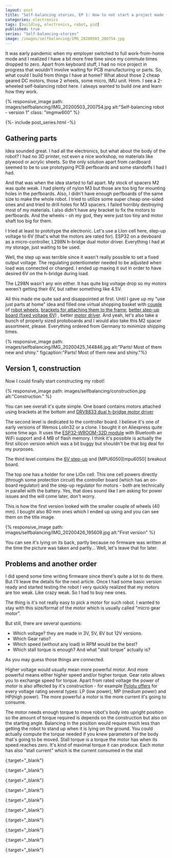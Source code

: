 ```yaml
---
layout: post
title: "Self-balancing stories, EP 1: How to not start a project made from parts I already have"
categories: electronics
tags: [buildlog, electronics, robot, pid]
published: true
series: "Self-balancing-stories"
image: /images/selfbalancing/IMG_20200503_200754.jpg
---
```


It was early pandemic when my employer switched to full work-from-home mode and I realized I have a bit more free time since my commute times dropped to zero. Apart from keyboard stuff, I had no nice project in progress that wouldn't involve waiting for PCB manufacturing or parts. So, what could I build from things I have at home? What about those 2 cheap geared DC motors, those 2 wheels, some micro, IMU unit. Hmm. I see a 2-wheeled self-balancing robot here. I always wanted to build one and learn how they work. 

{% responsive_image path: images/selfbalancing/IMG_20200503_200754.jpg alt:"Self-balancing robot - version 1" class: "imgmw600" %}

<!--more-->

{%- include post_series.html -%}

## Gathering parts

Idea sounded great. I had all the electronics, but what about the body of the robot? I had no 3D printer, not even a nice workshop, no materials like plywood or acrylic sheets. So the only solution apart from cardboard seemed to be to use prototyping PCB perfboards and some standoffs I had I had. 

And that was when the idea started to fall apart. My stock of spacers M2 was quite weak. I had plenty of nylon M3 but those are too big for mounting holes in the perfboards. Also, I didn't have enough perfboards of the same size to make the whole robot. I tried to utilize some super cheap one-sided ones and and tried to drill holes for M3 spacers. I failed horribly destroying most of my materials. I also didn't have any bracket to fix the motors to perfboards. And the wheels - oh my god, they were just too tiny and motor shaft too big for them.

I tried at least to prototype the electronic. Let's use a LIon cell here, step-up voltage to 6V (that's what the motors are rated for). ESP32 on a devboard as a micro-controller, L298N h-bridge dual motor driver. Everything I had at my storage, just waiting to be used.

Well, the step up was terrible since it wasn't really possible to set a fixed output voltage. The regulating potentiometer needed to be adjusted when load was connected or changed. I ended up maxing it out in order to have desired 6V on the h-bridge during load. 

The L298N wasn't any win either. It has quite big voltage drop so my motors weren't getting their 6V, but rather something like 4.5V.

All this made me quite sad and disappointed at first. Until I gave up my "use just parts at home" idea and filled one virtual shopping basket with [couple][polo40mmwheel] of [robot wheels][polomultihubwheel], [brackets for attaching them to the frame][polobracket], [better step-up board (fixed voltage 6V)][poloregulator] , better [motor driver][poloregulator]. And yeah, let's also take a bunch of properly sized protoboards and I would also take this M2 spacer assortment, please. Everything ordered from Germany to minimize shipping times.

{% responsive_image path: images/selfbalancing/IMG_20200425_144846.jpg alt:"Parts! Most of them new and shiny." figcaption:"Parts! Most of them new and shiny."%}

## Version 1, construction

Now I could finally start constructing my robot!

{% responsive_image path: images/selfbalancing/construction.jpg alt:"Construction." %}

You can see overall it's quite simple. One board contains motors attached using brackets at the bottom and [DRV8833 dual h-bridge motor driver][poloplumotordriver]

The second level is dedicated to the controller board. I believe it's one of early versions of Wemos Lolin32 or a clone. I bought it on Aliexpress quite some time ago. It uses the [ESP32-WROOM-32D module][esp32datasheet] with Bluetooth an WiFi support and 4 MB of flash memory. I think it's possible is actually the first silicon version which was a bit buggy but shouldn't be that big deal for my purposes.

The third level contains the [6V step-up][poloregulator] and [MPU6050][mpu6050] breakout board. 

The top one has a holder for one LiOn cell. This one cell powers directly (through some protection circuit) the controller board (which has an on-board regulator) and the step-up regulator for motors - both are technically in parallel with the battery. Yes, that does sound like I am asking for power issues and the will come later, don't worry.

This is how the first version looked with the smaller couple of wheels (40 mm). I bought also 80 mm ones which I ended up using and you can see them on the title image.

{% responsive_image path: images/selfbalancing/IMG_20200426_195609.jpg alt:"First version" %}

You can see it's lying on its back, partly because no firmware was written at the time the picture was taken and partly... Well, let's leave that for later.

## Problems and another order

I did spend some time writing firmware since there's quite a lot to do there. But I'll leave the details for the next article. Once I had some basic version ready and started testing the robot I very quickly realized that my motors are too weak. Like crazy weak. So I had to buy new ones. 

The thing is it's not really easy to pick a motor for such robot. I wanted to stay with this size/format of the motor which is usually called "micro gear motor". 

But still, there are several questions:

- Which voltage? they are made in 3V, 5V, 6V but 12V versions. 
- Which Gear ratio?
- Which speed (without any load) in RPM would be the best?
- Which stall torque is enough? And what "stall torque" actually is?

As you may guess those things are connected. 

Higher voltage would usually mean more powerful motor. And more powerful means either higher speed and/or higher torque. Gear ratio allows you to exchange speed for torque. Apart from rated voltage the power of motor is also affected by it's construction - for example [Pololu offers][pololumotors] for every voltage rating several types: LP (low power), MP (medium power) and HP(high power). The more powerful a motor is the more current it's going to consume.

The motor needs enough torque to move robot's body into upright position so the amount of torque required is depends on the construction but also on the starting angle. Balancing in the position would require much less than getting the robot to stand up when it is lying on the ground. You could actually compute the torque needed if you knew parameters of the body that's going to be moved. Stall torque is a torque the motor has when its speed reaches zero. It's kind of maximal torque it can produce. Each motor has also "stall current" which is the current consumed in the stall 


[poloplumotordriver]: <https://www.pololu.com/product/2130> "DRV8833 dual h-bridge"
{:target="_blank"}

[poloregulator]: <https://www.pololu.com/product/2892> "6V Step-Up Voltage Regulator "
{:target="_blank"}

[polobracket]: <https://www.pololu.com/product/1089> "motor bracket"
{:target="_blank"}

[polo40mmwheel]: <https://www.pololu.com/product/1452> "40mm wheel"
{:target="_blank"}

[polomultihubwheel]: <https://www.pololu.com/product/3691> "80mm mult-ihub wheel"
{:target="_blank"}

[pololumotors]: <https://www.pololu.com/category/60/micro-metal-gearmotors> "Sortiment of micro-gear-motors from Pololu"
{:target="_blank"}

[pololumymotor]: <https://www.pololu.com/product/2386> "150:1 Micro Metal Gearmotor HP 6V with Extended Motor Shaft"
{:target="_blank"}

[esp32datasheet]: <https://www.espressif.com/sites/default/files/documentation/esp32-wroom-32d_esp32-wroom-32u_datasheet_en.pdf> "ESP32-WROOM-32D datasheet"
{:target="_blank"}

[selfbalancinginstructable]: <https://www.instructables.com/id/Arduino-Self-Balancing-Robot-1/> "Arduino-Self-Balancing-Robot-1"
{:target="_blank"}

[selfbalancinginstructablepid]: <https://www.instructables.com/id/Arduino-Self-Balancing-Robot-1/#step6> "Arduino-Self-Balancing-Robot-1 PID"
{:target="_blank"}

[selfbalancingalex]: <http://axelsdiy.brinkeby.se/?page_id=1447> "Mini balancing robot on Axel's DIY"



[^1]: With all the respect to authors of Arduino IDE and its purpose, I am not able to work with editor so basic when I am used to work with professional IDEs.
[^2]: To be honest, I am not sure if it's an actual HW-level support. It might be just a clever abstraction in the ESP-IDF framework utilizing some 





